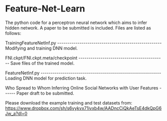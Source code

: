 # Feature-Net-Learn
The python code for a perceptron neural network which aims to infer hidden network. A paper to be submitted is included. Files are listed as follows:

TrainingFeatureNetInf.py ---------------------------------------------------- Modifying and training DNN model.

FNI.ckpt/FNI.ckpt.meta/checkpoint ------------------------------------------- Save files of the trained model.

FeatureNetInf.py ------------------------------------------------------------ Loading DNN model for prediction task.

Who Spread to Whom Inferring Online Social Networks with User Features ------ Paper draft to be submitted.

Please download the example training and test datasets from:
https://www.dropbox.com/sh/s6vykvx71ivxb4w/AADncCiQkAeTsE4dkQpG6Jw_a?dl=0
